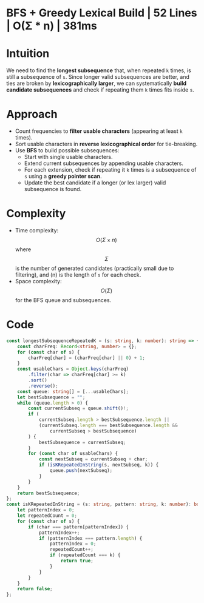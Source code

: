 # BFS + Greedy Lexical Build | 52 Lines | O(Σ * n) | 381ms

# Intuition
We need to find the **longest subsequence** that, when repeated `k` times, is still a subsequence of `s`. Since longer valid subsequences are better, and ties are broken by **lexicographically larger**, we can systematically **build candidate subsequences** and check if repeating them `k` times fits inside `s`.

# Approach
- Count frequencies to **filter usable characters** (appearing at least `k` times).
- Sort usable characters in **reverse lexicographical order** for tie-breaking.
- Use **BFS** to build possible subsequences:
  - Start with single usable characters.
  - Extend current subsequences by appending usable characters.
  - For each extension, check if repeating it `k` times is a subsequence of `s` using a **greedy pointer scan**.
  - Update the best candidate if a longer (or lex larger) valid subsequence is found.

# Complexity
- Time complexity: $$O(\Sigma \times n)$$ where $$\Sigma$$ is the number of generated candidates (practically small due to filtering), and \(n\) is the length of `s` for each check.
- Space complexity: $$O(\Sigma)$$ for the BFS queue and subsequences.

# Code
```typescript []
const longestSubsequenceRepeatedK = (s: string, k: number): string => {
    const charFreq: Record<string, number> = {};
    for (const char of s) {
        charFreq[char] = (charFreq[char] || 0) + 1;
    }
    const usableChars = Object.keys(charFreq)
        .filter(char => charFreq[char] >= k)
        .sort()
        .reverse();
    const queue: string[] = [...usableChars];
    let bestSubsequence = "";
    while (queue.length > 0) {
        const currentSubseq = queue.shift()!;
        if (
            currentSubseq.length > bestSubsequence.length ||
            (currentSubseq.length === bestSubsequence.length &&
                currentSubseq > bestSubsequence)
        ) {
            bestSubsequence = currentSubseq;
        }
        for (const char of usableChars) {
            const nextSubseq = currentSubseq + char;
            if (isKRepeatedInString(s, nextSubseq, k)) {
                queue.push(nextSubseq);
            }
        }
    }
    return bestSubsequence;
};
const isKRepeatedInString = (s: string, pattern: string, k: number): boolean => {
    let patternIndex = 0;
    let repeatedCount = 0;
    for (const char of s) {
        if (char === pattern[patternIndex]) {
            patternIndex++;
            if (patternIndex === pattern.length) {
                patternIndex = 0;
                repeatedCount++;
                if (repeatedCount === k) {
                    return true;
                }
            }
        }
    }
    return false;
};
```